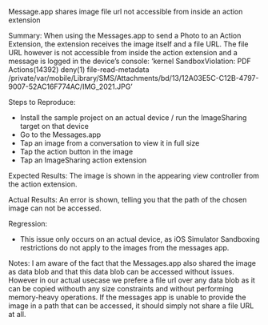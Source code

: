 Message.app shares image file url not accessible from inside an action extension

Summary:
When using the Messages.app to send a Photo to an Action Extension, the extension receives the image itself and a file URL. The file URL however is not accessible from inside the action extension and a message is logged in the device’s console: ‘kernel SandboxViolation: PDF Actions(14392) deny(1) file-read-metadata /private/var/mobile/Library/SMS/Attachments/bd/13/12A03E5C-C12B-4797-9007-52AC16F774AC/IMG_2021.JPG’

Steps to Reproduce:
- Install the sample project on an actual device / run the ImageSharing target on that device
- Go to the Messages.app
- Tap an image from a conversation to view it in full size
- Tap the action button in the image
- Tap an ImageSharing action extension

Expected Results:
The image is shown in the appearing view controller from the action extension.

Actual Results:
An error is shown, telling you that the path of the chosen image can not be accessed.

Regression:
- This issue only occurs on an actual device, as iOS Simulator Sandboxing restrictions do not apply to the images from the messages app.

Notes:
I am aware of the fact that the Messages.app also shared the image as data blob and that this data blob can be accessed without issues. However in our actual usecase we prefere a file url over any data blob as it can be copied withouth any size constraints and without performing memory-heavy operations. If the messages app is unable to provide the image in a path that can be accessed, it should simply not share a file URL at all.
